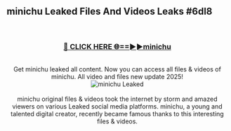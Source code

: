 ## minichu Leaked Files And Videos Leaks #6dl8
<br>
<div align="center">
<h3><a href="https://watchclip.my.id/minichu" rel="nofollow">🔴 CLICK HERE 🌐==►►minichu</a></h3>
<br>
Get minichu leaked all content. Now you can access all files & videos of minichu. All video and files new update 2025!
<br>
<a href="https://watchclip.my.id/minichu" rel="nofollow" data-target="animated-image.originalLink"><img src="https://i.ibb.co.com/WyWwxjT/player-gif2.gif" alt="minichu Leaked" style="max-width: 100%; display: inline-block;" data-target="animated-image.originalImage"></a>
<br><br>
minichu original files & videos took the internet by storm and amazed viewers on various Leaked social media platforms. minichu, a young and talented digital creator, recently became famous thanks to this interesting files & videos.
</div>
<br>